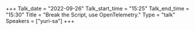 +++
Talk_date = "2022-09-26"
Talk_start_time = "15:25"
Talk_end_time = "15:30"
Title = "Break the Script, use OpenTelemetry."
Type = "talk"
Speakers = ["yuri-sa"]
+++

